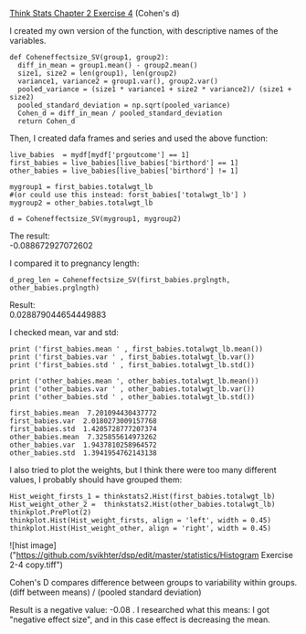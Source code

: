 [Think Stats Chapter 2 Exercise 4](http://greenteapress.com/thinkstats2/html/thinkstats2003.html#toc24) (Cohen's d)


I created my own version of the function, with descriptive names of the variables.  


    def Coheneffectsize_SV(group1, group2):    
      diff_in_mean = group1.mean() - group2.mean()   
      size1, size2 = len(group1), len(group2)   
      variance1, variance2 = group1.var(), group2.var() 
      pooled_variance = (size1 * variance1 + size2 * variance2)/ (size1 + size2)  
      pooled_standard_deviation = np.sqrt(pooled_variance)  
      Cohen_d = diff_in_mean / pooled_standard_deviation  
      return Cohen_d
 
  
  
  
  
Then, I created dafa frames and series and used the above function:

    live_babies  = mydf[mydf['prgoutcome'] == 1]  
    first_babies = live_babies[live_babies['birthord'] == 1]  
    other_babies = live_babies[live_babies['birthord'] != 1]  

    mygroup1 = first_babies.totalwgt_lb  
    #(or could use this instead: forst_babies['totalwgt_lb'] )
    mygroup2 = other_babies.totalwgt_lb 

    d = Coheneffectsize_SV(mygroup1, mygroup2) 
  
The result:  
-0.088672927072602 

I compared it to pregnancy length:  

    d_preg_len = Coheneffectsize_SV(first_babies.prglngth, other_babies.prglngth)  
   
  Result:    
0.028879044654449883  

I checked mean, var and std:

    print ('first_babies.mean ' , first_babies.totalwgt_lb.mean())  
    print ('first_babies.var ' , first_babies.totalwgt_lb.var()) 
    print ('first_babies.std ' , first_babies.totalwgt_lb.std()) 
  
    print ('other_babies.mean ', other_babies.totalwgt_lb.mean())   
    print ('other_babies.var ' , other_babies.totalwgt_lb.var())   
    print ('other_babies.std ' , other_babies.totalwgt_lb.std())   

    first_babies.mean  7.201094430437772  
    first_babies.var  2.0180273009157768  
    first_babies.std  1.4205728777207374  
    other_babies.mean  7.325855614973262  
    other_babies.var  1.9437810258964572  
    other_babies.std  1.3941954762143138 

I also tried to plot the weights, but  I think there were too many different values, I probably should have grouped them:

    Hist_weight_firsts_1 = thinkstats2.Hist(first_babies.totalwgt_lb)  
    Hist_weight_other_2 =  thinkstats2.Hist(other_babies.totalwgt_lb)  
    thinkplot.PrePlot(2) 
    thinkplot.Hist(Hist_weight_firsts, align = 'left', width = 0.45)  
    thinkplot.Hist(Hist_weight_other, align = 'right', width = 0.45)  

![hist image]("https://github.com/svikhter/dsp/edit/master/statistics/Histogram Exercise 2-4 copy.tiff")

Cohen's D compares difference between groups to variability within groups.  
(diff between means) /  (pooled standard deviation)  
  
   
  Result is a negative value: -0.08 . 
  I researched what this means: I got "negative effect size", and in this case effect is decreasing the mean.  
   
